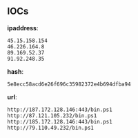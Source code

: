 
## IOCs

__ipaddress__:

```text
45.15.158.154
46.226.164.8
89.169.52.37
91.92.248.35
```
__hash__:

```text
5e8ecc58acd6e26f696c35982372e4b694dfba94
```
__url__:

```text
http://187.172.128.146:443/bin.ps1
http://87.121.105.232/bin.ps1
http://185.172.128.146:443/bin.ps1
http://79.110.49.232/bin.ps1
```